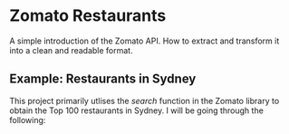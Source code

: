 # Zomato Restaurants
A simple introduction of the Zomato API. How to extract and transform it into a clean and readable format.

## Example: Restaurants in Sydney
This project primarily utlises the _search_ function in the Zomato library to obtain the Top 100 restaurants in Sydney. I will be going through the following:
